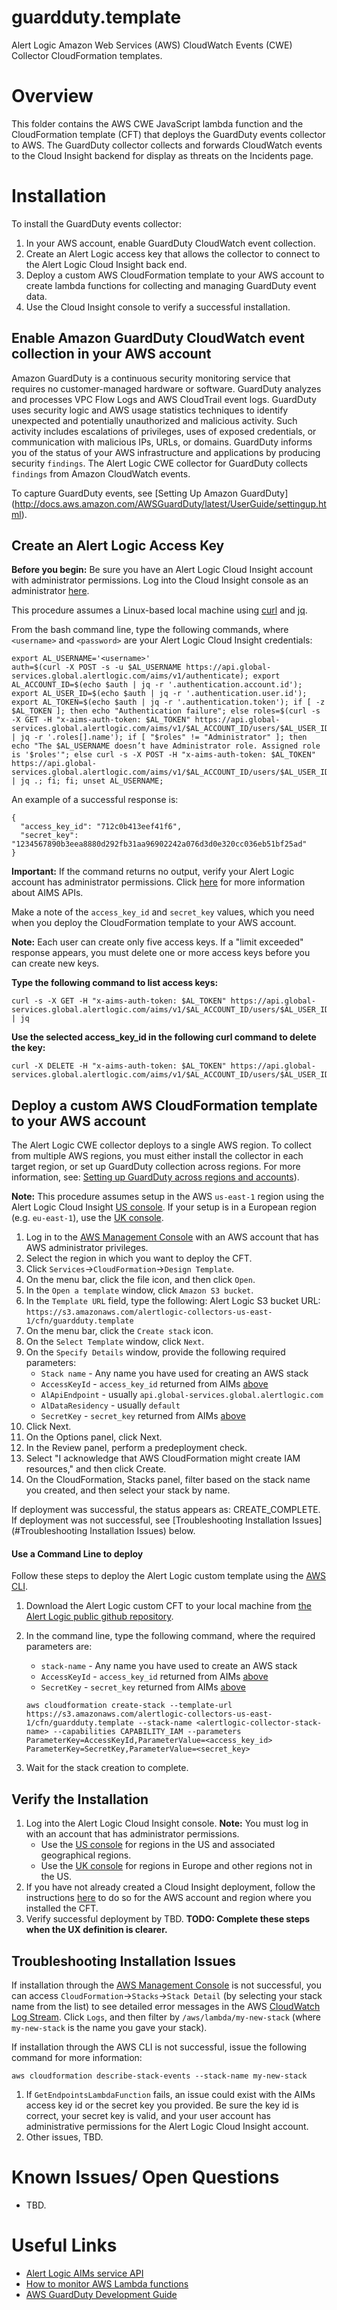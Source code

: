 # guardduty.template

Alert Logic Amazon Web Services (AWS) CloudWatch Events (CWE) Collector CloudFormation templates.

# Overview

This folder contains the AWS CWE JavaScript lambda function and the CloudFormation template (CFT) that deploys the GuardDuty events collector to AWS. The GuardDuty collector collects and forwards CloudWatch events to the Cloud Insight backend for display as threats on the Incidents page. 

# Installation

To install the GuardDuty events collector:

1. In your AWS account, enable GuardDuty CloudWatch event collection.
1. Create an Alert Logic access key that allows the collector to connect to the Alert Logic Cloud Insight back end.
1. Deploy a custom AWS CloudFormation template to your AWS account to create lambda functions
for collecting and managing GuardDuty event data.
1. Use the Cloud Insight console to verify a successful installation.

## Enable Amazon GuardDuty CloudWatch event collection in your AWS account

Amazon GuardDuty is a continuous security monitoring service that requires no customer-managed hardware or software. 
GuardDuty analyzes and processes VPC Flow Logs and AWS CloudTrail event logs. GuardDuty uses security logic and 
AWS usage statistics techniques to identify unexpected and potentially unauthorized and malicious activity. 
Such activity includes escalations of privileges, uses of exposed credentials, or communication with 
malicious IPs, URLs, or domains. GuardDuty informs you of the status of your AWS infrastructure and applications by producing security `findings`. The Alert Logic CWE collector for GuardDuty collects `findings` from Amazon CloudWatch events.

To capture GuardDuty events, see [Setting Up Amazon GuardDuty] (http://docs.aws.amazon.com/AWSGuardDuty/latest/UserGuide/settingup.html).

## Create an Alert Logic Access Key

**Before you begin:** Be sure you have an Alert Logic Cloud Insight account with administrator permissions. Log into the Cloud Insight console as an administrator [here](https://console.cloudinsight.alertlogic.com/#/login).

This procedure assumes a Linux-based local machine using [curl](https://curl.haxx.se/) and 
[jq](https://stedolan.github.io/jq/).

From the bash command line, type the following commands, where `<username>` and `<password>` are your Alert Logic Cloud Insight credentials:

```
export AL_USERNAME='<username>'
auth=$(curl -X POST -s -u $AL_USERNAME https://api.global-services.global.alertlogic.com/aims/v1/authenticate); export AL_ACCOUNT_ID=$(echo $auth | jq -r '.authentication.account.id'); export AL_USER_ID=$(echo $auth | jq -r '.authentication.user.id'); export AL_TOKEN=$(echo $auth | jq -r '.authentication.token'); if [ -z $AL_TOKEN ]; then echo "Authentication failure"; else roles=$(curl -s -X GET -H "x-aims-auth-token: $AL_TOKEN" https://api.global-services.global.alertlogic.com/aims/v1/$AL_ACCOUNT_ID/users/$AL_USER_ID/roles | jq -r '.roles[].name'); if [ "$roles" != "Administrator" ]; then echo "The $AL_USERNAME doesn’t have Administrator role. Assigned role is '$roles'"; else curl -s -X POST -H "x-aims-auth-token: $AL_TOKEN" https://api.global-services.global.alertlogic.com/aims/v1/$AL_ACCOUNT_ID/users/$AL_USER_ID/access_keys | jq .; fi; fi; unset AL_USERNAME;
```
An example of a successful response is:

```
{
  "access_key_id": "712c0b413eef41f6",
  "secret_key": "1234567890b3eea8880d292fb31aa96902242a076d3d0e320cc036eb51bf25ad"
}
```

**Important:** If the command returns no output, verify your Alert Logic account has administrator permissions. Click [here](https://console.cloudinsight.alertlogic.com/api/aims/) for more information about AIMS APIs.

Make a note of the `access_key_id` and `secret_key` values, which you need when you deploy the CloudFormation template to your AWS account. 

**Note:** Each user can create only five access keys. If a "limit exceeded" response appears, you must delete one or more access keys before you can create new keys. 

**Type the following command to list access keys:**
```
curl -s -X GET -H "x-aims-auth-token: $AL_TOKEN" https://api.global-services.global.alertlogic.com/aims/v1/$AL_ACCOUNT_ID/users/$AL_USER_ID/access_keys | jq
```

**Use the selected access_key_id in the following curl command to delete the key:**

```
curl -X DELETE -H "x-aims-auth-token: $AL_TOKEN" https://api.global-services.global.alertlogic.com/aims/v1/$AL_ACCOUNT_ID/users/$AL_USER_ID/access_keys/<ACCESS_KEY_ID_HERE>
```

## Deploy a custom AWS CloudFormation template to your AWS account

The Alert Logic CWE collector deploys to a single AWS region. To collect from 
multiple AWS regions, you must either install the collector in each target region, or 
set up GuardDuty collection across regions. For more information, see: [Setting up GuardDuty across
regions and accounts](TBD)).  

**Note:** This procedure assumes setup in the AWS `us-east-1` region 
using the Alert Logic Cloud Insight [US console](https://console.cloudinsight.alertlogic.com/#/login). If
your setup is in a European region (e.g. `eu-east-1`), use the 
[UK console](https://console.cloudinsight.alertlogic.co.uk/#/login).

1. Log in to the [AWS Management Console](https://aws.amazon.com/console/) with an AWS account that has AWS administrator privileges. 
1. Select the region in which you want to deploy the CFT.
1. Click `Services`->`CloudFormation`->`Design Template`.
1. On the menu bar, click the file icon, and then click `Open`.
1. In the `Open a template` window, click `Amazon S3 bucket`.
1. In the `Template URL` field, type the following: 
Alert Logic S3 bucket URL: `https://s3.amazonaws.com/alertlogic-collectors-us-east-1/cfn/guardduty.template` 
1. On the menu bar, click the `Create stack` icon.
1. On the `Select Template` window, click `Next`.
1. On the `Specify Details` window, provide the following required parameters:
   - `Stack name` - Any name you have used for creating an AWS stack
   - `AccessKeyId` - `access_key_id` returned from AIMs [above](#create_an_alert_logic_access_key)
   - `AlApiEndpoint` - usually `api.global-services.global.alertlogic.com` 
   - `AlDataResidency` - usually `default`
   - `SecretKey` - `secret_key` returned from AIMs [above](#create_an_alert_logic_access_key)  
1. Click Next. 
1. On the Options panel, click Next.
1. In the Review panel, perform a predeployment check. 
1. Select "I acknowledge that AWS CloudFormation might create IAM resources," and then click Create.
1. On the CloudFormation, Stacks panel, filter based on the stack name you created, and then 
select your stack by name.

If deployment was successful, the status appears as: CREATE_COMPLETE. If deployment was not successful, 
see [Troubleshooting Installation Issues](#Troubleshooting Installation Issues) below.    

#### Use a Command Line to deploy

Follow these steps to deploy the Alert Logic custom template using the [AWS CLI](https://aws.amazon.com/cli/).

1. Download the Alert Logic custom CFT to your local machine from [the Alert Logic public github repository](). 
1. In the command line, type the following command, where the required parameters are:
    - `stack-name` - Any name you have used to create an AWS stack
    - `AccessKeyId` - `access_key_id` returned from AIMs [above](#create_an_alert_logic_access_key)
    - `SecretKey` - `secret_key` returned from AIMs [above](#create_an_alert_logic_access_key)   

    ```
    aws cloudformation create-stack --template-url https://s3.amazonaws.com/alertlogic-collectors-us-east-1/cfn/guardduty.template --stack-name <alertlogic-collector-stack-name> --capabilities CAPABILITY_IAM --parameters ParameterKey=AccessKeyId,ParameterValue=<access_key_id> ParameterKey=SecretKey,ParameterValue=<secret_key>
    ```
1. Wait for the stack creation to complete.

## Verify the Installation

1. Log into the Alert Logic Cloud Insight console.
**Note:** You must log in with an account that has administrator permissions.
    - Use the [US console](https://console.cloudinsight.alertlogic.com/#/login) for regions in the US and associated geographical regions.
    - Use the [UK console](https://console.cloudinsight.alertlogic.co.uk/#/login) for regions in Europe and other regions not in the US.
1. If you have not already created a Cloud Insight deployment, follow the instructions [here](https://docs.alertlogic.com/gsg/amazon-web-services-cloud-insight-get-started.htm) to do so for the AWS account and region where you installed the CFT.
1. Verify successful deployment by TBD. **TODO: Complete these steps when the UX definition is clearer.**

## Troubleshooting Installation Issues

If installation through the [AWS Management Console](https://aws.amazon.com/console/) is not successful, you can access 
`CloudFormation`->`Stacks`->`Stack Detail` (by selecting your stack name from the list) to see detailed
error messages in the AWS [CloudWatch Log Stream](https://console.aws.amazon.com/cloudwatch/home). Click `Logs`, 
and then filter by `/aws/lambda/my-new-stack` (where `my-new-stack` is the name you gave your stack). 

If installation through the AWS CLI is not successful, issue the following command for more information:

```
aws cloudformation describe-stack-events --stack-name my-new-stack
```

1. If `GetEndpointsLambdaFunction` fails, an issue could exist with the AIMs access key id or the secret key
 you provided. Be sure the key id is correct, your secret key is valid, and your user account has administrative permissions for the Alert Logic Cloud Insight account.
1.  Other issues, TBD.


# Known Issues/ Open Questions

- TBD.

# Useful Links

- [Alert Logic AIMs service API](https://console.cloudinsight.alertlogic.com/api/aims/)
- [How to monitor AWS Lambda functions](http://docs.aws.amazon.com/lambda/latest/dg/monitoring-functions.html)
- [AWS GuardDuty Development Guide](http://docs.aws.amazon.com/guardduty/latest/dg/welcome.html)

